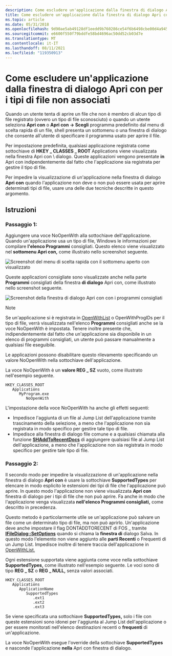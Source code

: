 ```yaml
---
description: Come escludere un'applicazione dalla finestra di dialogo Apri con per il tipo di file non associato.
title: Come escludere un'applicazione dalla finestra di dialogo Apri con per i tipi di file non associati
ms.topic: article
ms.date: 05/31/2018
ms.openlocfilehash: 9d90ae5ab49128df1eedd9b760286ce54f6b6498cbe00d4a945145a80f956cde
ms.sourcegitcommit: e6600f550f79bddfe58bd4696ac50dd52cb03d7e
ms.translationtype: MT
ms.contentlocale: it-IT
ms.lasthandoff: 08/11/2021
ms.locfileid: "119350913"
---
```

# <a name="how-to-exclude-an-application-from-the-open-with-dialog-box-for-unassociated-file-types"></a>Come escludere un'applicazione dalla finestra di dialogo Apri con per i tipi di file non associati

Quando un utente tenta di aprire un file che non è membro di alcun tipo di file registrato (ovvero un tipo di file sconosciuto) o quando un utente seleziona **Apri con** o **Apri con -> Scegli** programma predefinito dal menu di scelta rapida di un file, shell presenta un sottomenu o una finestra di dialogo che consente all'utente di specificare il programma usato per aprire il file.

Per impostazione predefinita, qualsiasi applicazione registrata come sottochiave di **HKEY \_ CLASSES \_ ROOT** Applications viene visualizzata nella finestra Apri con \\  dialogo.  Queste applicazioni vengono presentate **in** Apri con indipendentemente dal fatto che l'applicazione sia registrata per gestire il tipo di file.

Per impedire la visualizzazione di un'applicazione nella finestra di dialogo **Apri con** quando l'applicazione non deve o non può essere usata per aprire determinati tipi di file, usare una delle due tecniche descritte in questo argomento.

## <a name="instructions"></a>Istruzioni

### <a name="step-1"></a>Passaggio 1:

Aggiungere una voce NoOpenWith alla sottochiave dell'applicazione. Quando un'applicazione usa un tipo di file, Windows le informazioni per compilare **l'elenco Programmi** consigliati. Questo elenco viene visualizzato nel **sottomenu Apri con,** come illustrato nello screenshot seguente.

![Screenshot del menu di scelta rapida con il sottomenu aperto con visualizzato](images/file-assoc/openwithsubmenu.png)

Queste applicazioni consigliate sono visualizzate anche nella parte **Programmi** consigliati della finestra **di dialogo** Apri con, come illustrato nello screenshot seguente.

![Screenshot della finestra di dialogo Apri con con i programmi consigliati](images/file-assoc/openwithdialog.png)

> [!Note]  
> Se un'applicazione si è registrata in [OpenWithList](fa-file-types.md) o OpenWithProgIDs per il tipo di file, verrà visualizzata nell'elenco **Programmi** consigliati anche se la voce NoOpenWith è impostata. Tenere inoltre presente che, indipendentemente dal fatto che un'applicazione sia disponibile in un elenco di programmi consigliati, un utente può passare manualmente a qualsiasi file eseguibile.

 

Le applicazioni possono disabilitare questo rilevamento specificando un valore NoOpenWith nella sottochiave dell'applicazione.

La voce NoOpenWith è un **valore REG \_ SZ** vuoto, come illustrato nell'esempio seguente.

```
HKEY_CLASSES_ROOT
   Applications
      MyProgram.exe
         NoOpenWith
```

L'impostazione della voce NoOpenWith ha anche gli effetti seguenti:

-   Impedisce l'aggiunta di un file al Jump List dell'applicazione tramite trascinamento della selezione, a meno che l'applicazione non sia registrata in modo specifico per gestire tale tipo di file.
-   Impedisce alla finestra di dialogo file comune e a qualsiasi chiamata alla funzione [**SHAddToRecentDocs**](/windows/desktop/api/shlobj_core/nf-shlobj_core-shaddtorecentdocs) di aggiungere qualsiasi file al Jump List dell'applicazione, a meno che l'applicazione non sia registrata in modo specifico per gestire tale tipo di file.

### <a name="step-2"></a>Passaggio 2:

Il secondo modo per impedire la visualizzazione di un'applicazione nella finestra di dialogo **Apri con** è usare la sottochiave **SupportedTypes** per elencare in modo esplicito le estensioni dei tipi di file che l'applicazione può aprire. In questo modo l'applicazione non viene visualizzata **Apri con** finestra di dialogo per i tipi di file che non può aprire. Fa anche in modo che l'applicazione venga visualizzata **nell'elenco Programmi consigliati,** come descritto in precedenza.

Questo metodo è particolarmente utile se un'applicazione può salvare un file come un determinato tipo di file, ma non può aprirlo. Un'applicazione deve anche impostare il flag DONTADDTORECENT di FOS \_ tramite [**IFileDialog::SetOptions**](/windows/win32/api/shobjidl_core/nf-shobjidl_core-ifiledialog-setoptions) quando si chiama la **finestra di** dialogo Salva. In questo modo l'elemento non  viene aggiunto alle **parti Recenti** o Frequenti di un Jump List. Impedisce inoltre di tenere traccia dell'applicazione in [OpenWithList.](fa-file-types.md)

Ogni estensione supportata viene aggiunta come voce nella sottochiave **SupportedTypes,** come illustrato nell'esempio seguente. Le voci sono di tipo **REG \_ SZ** o **REG \_ NULL,** senza valori associati.

```
HKEY_CLASSES_ROOT
   Applications
      ApplicationName
         SupportedTypes
            .ext1
            .ext2
            .ext3
```

Se viene specificata una sottochiave **SupportedTypes,** solo i file con queste estensioni sono idonei per l'aggiunta  al Jump List dell'applicazione o per essere monitorati nell'elenco destinazioni recenti o **frequenti** di un'applicazione.

La voce NoOpenWith esegue l'override della sottochiave **SupportedTypes** e nasconde l'applicazione **nella** Apri con finestra di dialogo.

 

 
